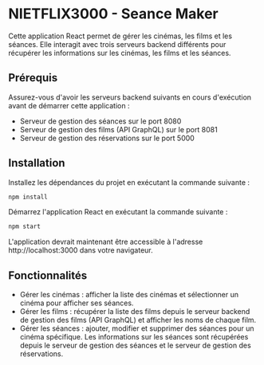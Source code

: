 # NIETFLIX3000 - Seance Maker
Cette application React permet de gérer les cinémas, les films et les séances. Elle interagit avec trois serveurs backend différents pour récupérer les informations sur les cinémas, les films et les séances.

## Prérequis
Assurez-vous d'avoir les serveurs backend suivants en cours d'exécution avant de démarrer cette application :

- Serveur de gestion des séances sur le port 8080
- Serveur de gestion des films (API GraphQL) sur le port 8081
- Serveur de gestion des réservations sur le port 5000

## Installation

Installez les dépendances du projet en exécutant la commande suivante :
```bash
npm install
```

Démarrez l'application React en exécutant la commande suivante :
```bash
npm start
```
L'application devrait maintenant être accessible à l'adresse http://localhost:3000 dans votre navigateur.

## Fonctionnalités
- Gérer les cinémas : afficher la liste des cinémas et sélectionner un cinéma pour afficher ses séances.
- Gérer les films : récupérer la liste des films depuis le serveur backend de gestion des films (API GraphQL) et afficher les noms de chaque film.
- Gérer les séances : ajouter, modifier et supprimer des séances pour un cinéma spécifique. Les informations sur les séances sont récupérées depuis le serveur de gestion des séances et le serveur de gestion des réservations.